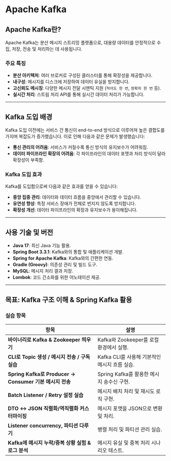# Apache Kafka 

## Apache Kafka란?

Apache Kafka는 분산 메시지 스트리밍 플랫폼으로, 대용량 데이터를 안정적으로 수집, 저장, 전송 및 처리하는 데 사용됩니다.

### 주요 특징
- **분산 아키텍처**: 여러 브로커로 구성된 클러스터를 통해 확장성을 제공합니다.
- **내구성**: 메시지를 디스크에 저장하여 데이터 유실을 방지합니다.
- **고신뢰도 메시징**: 다양한 메시지 전달 시멘틱 지원 (`적어도 한 번`, `정확히 한 번` 등).
- **실시간 처리**: 스트림 처리 API를 통해 실시간 데이터 처리가 가능합니다.

---

## Kafka 도입 배경

Kafka 도입 이전에는 서비스 간 통신이 end-to-end 방식으로 이루어져 높은 결합도를 가지며 복잡도가 증가했습니다. 이로 인해 다음과 같은 문제가 발생했습니다:

- **통신 관리의 어려움**: 서비스가 커질수록 통신 방식의 유지보수가 어려워짐.
- **데이터 파이프라인 확장의 어려움**: 각 파이프라인의 데이터 포맷과 처리 방식이 달라 확장성이 부족함.

### Kafka 도입 효과

Kafka를 도입함으로써 다음과 같은 효과를 얻을 수 있습니다:

- **중앙 집중 관리**: 데이터와 데이터 흐름을 중앙에서 관리할 수 있습니다.
- **유연성 향상**: 특정 서비스 장애가 전체로 번지지 않도록 방지합니다.
- **확장성 개선**: 데이터 파이프라인의 확장과 유지보수가 용이해집니다.

---

## 사용 기술 및 버전

- **Java 17**: 최신 Java 기능 활용.
- **Spring Boot 3.3.1**: Kafka와의 통합 및 애플리케이션 개발.
- **Spring for Apache Kafka**: Kafka와의 간편한 연동.
- **Gradle (Groovy)**: 의존성 관리 및 빌드 도구.
- **MySQL**: 메시지 처리 결과 저장.
- **Lombok**: 코드 간소화를 위한 어노테이션 제공.

---

## 목표: Kafka 구조 이해 & Spring Kafka 활용

### 실습 항목

| 항목 | 설명 |
| --- | --- |
| **바이너리로 Kafka & Zookeeper 띄우기** | Kafka와 Zookeeper를 로컬 환경에서 실행. |
| **CLI로 Topic 생성 / 메시지 전송 / 구독 실습** | Kafka CLI를 사용해 기본적인 메시지 흐름 실습. |
| **Spring Kafka로 Producer → Consumer 기본 메시지 전송** | Spring Kafka를 활용한 메시지 송수신 구현. |
| **Batch Listener / Retry 설정 실습** | 메시지 배치 처리 및 재시도 로직 구현. |
| **DTO ↔ JSON 직렬화/역직렬화 커스터마이징** | 메시지 포맷을 JSON으로 변환 및 처리. |
| **Listener concurrency, 파티션 다루기** | 병렬 처리 및 파티션 관리 실습. |
| **Kafka에 메시지 누락/중복 상황 실험 & 로그 분석** | 메시지 유실 및 중복 처리 시나리오 테스트. |